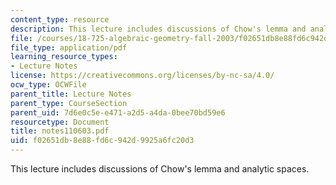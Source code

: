 ```yaml
---
content_type: resource
description: This lecture includes discussions of Chow's lemma and analytic spaces.
file: /courses/18-725-algebraic-geometry-fall-2003/f02651db8e88fd6c942d9925a6fc20d3_notes110603.pdf
file_type: application/pdf
learning_resource_types:
- Lecture Notes
license: https://creativecommons.org/licenses/by-nc-sa/4.0/
ocw_type: OCWFile
parent_title: Lecture Notes
parent_type: CourseSection
parent_uid: 7d6e0c5e-e471-a2d5-a4da-0bee70bd59e6
resourcetype: Document
title: notes110603.pdf
uid: f02651db-8e88-fd6c-942d-9925a6fc20d3
---
```

This lecture includes discussions of Chow's lemma and analytic spaces.